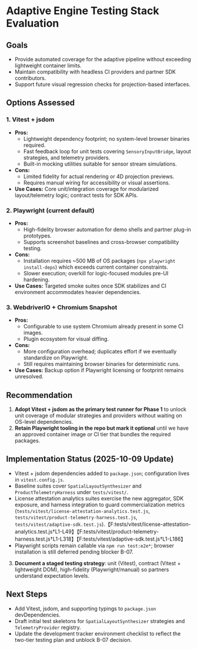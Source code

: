 # Adaptive Engine Testing Stack Evaluation

## Goals
- Provide automated coverage for the adaptive pipeline without exceeding lightweight container limits.
- Maintain compatibility with headless CI providers and partner SDK contributors.
- Support future visual regression checks for projection-based interfaces.

## Options Assessed

### 1. Vitest + jsdom
- **Pros:**
  - Lightweight dependency footprint; no system-level browser binaries required.
  - Fast feedback loop for unit tests covering `SensoryInputBridge`, layout strategies, and telemetry providers.
  - Built-in mocking utilities suitable for sensor stream simulations.
- **Cons:**
  - Limited fidelity for actual rendering or 4D projection previews.
  - Requires manual wiring for accessibility or visual assertions.
- **Use Cases:** Core unit/integration coverage for modularized layout/telemetry logic; contract tests for SDK APIs.

### 2. Playwright (current default)
- **Pros:**
  - High-fidelity browser automation for demo shells and partner plug-in prototypes.
  - Supports screenshot baselines and cross-browser compatibility testing.
- **Cons:**
  - Installation requires ~500 MB of OS packages (`npx playwright install-deps`) which exceeds current container constraints.
  - Slower execution; overkill for logic-focused modules pre-UI hardening.
- **Use Cases:** Targeted smoke suites once SDK stabilizes and CI environment accommodates heavier dependencies.

### 3. WebdriverIO + Chromium Snapshot
- **Pros:**
  - Configurable to use system Chromium already present in some CI images.
  - Plugin ecosystem for visual diffing.
- **Cons:**
  - More configuration overhead; duplicates effort if we eventually standardize on Playwright.
  - Still requires maintaining browser binaries for deterministic runs.
- **Use Cases:** Backup option if Playwright licensing or footprint remains unresolved.

## Recommendation
1. **Adopt Vitest + jsdom as the primary test runner for Phase 1** to unlock unit coverage of modular strategies and providers without waiting on OS-level dependencies.
2. **Retain Playwright tooling in the repo but mark it optional** until we have an approved container image or CI tier that bundles the required packages.

## Implementation Status (2025-10-09 Update)
- Vitest + jsdom dependencies added to `package.json`; configuration lives in `vitest.config.js`.
- Baseline suites cover `SpatialLayoutSynthesizer` and `ProductTelemetryHarness` under `tests/vitest/`.
- License attestation analytics suites exercise the new aggregator, SDK exposure, and harness integration to guard commercialization metrics (`tests/vitest/license-attestation-analytics.test.js`, `tests/vitest/product-telemetry-harness.test.js`, `tests/vitest/adaptive-sdk.test.js`).【F:tests/vitest/license-attestation-analytics.test.js†L1-L49】【F:tests/vitest/product-telemetry-harness.test.js†L1-L318】【F:tests/vitest/adaptive-sdk.test.js†L1-L186】
- Playwright scripts remain callable via `npm run test:e2e*`; browser installation is still deferred pending blocker B-07.
3. **Document a staged testing strategy**: unit (Vitest), contract (Vitest + lightweight DOM), high-fidelity (Playwright/manual) so partners understand expectation levels.

## Next Steps
- Add Vitest, jsdom, and supporting typings to `package.json` devDependencies.
- Draft initial test skeletons for `SpatialLayoutSynthesizer` strategies and `TelemetryProvider` registry.
- Update the development tracker environment checklist to reflect the two-tier testing plan and unblock B-07 decision.
